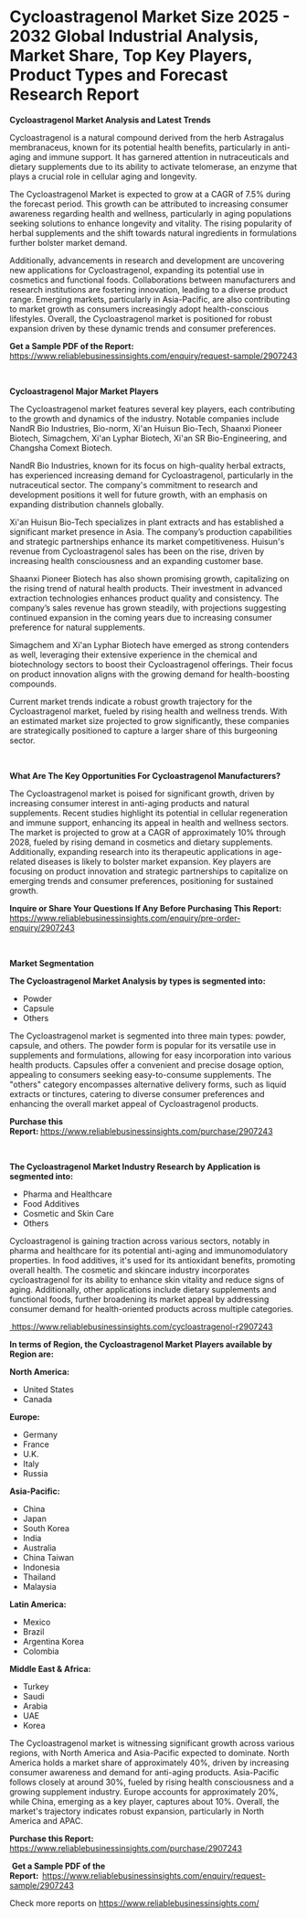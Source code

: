<p><h1>Cycloastragenol Market Size 2025 - 2032 Global Industrial Analysis, Market Share, Top Key Players, Product Types and Forecast Research Report</h1></p><p><strong>Cycloastragenol Market Analysis and Latest Trends</strong></p>
<p><p>Cycloastragenol is a natural compound derived from the herb Astragalus membranaceus, known for its potential health benefits, particularly in anti-aging and immune support. It has garnered attention in nutraceuticals and dietary supplements due to its ability to activate telomerase, an enzyme that plays a crucial role in cellular aging and longevity.</p><p>The Cycloastragenol Market is expected to grow at a CAGR of 7.5% during the forecast period. This growth can be attributed to increasing consumer awareness regarding health and wellness, particularly in aging populations seeking solutions to enhance longevity and vitality. The rising popularity of herbal supplements and the shift towards natural ingredients in formulations further bolster market demand. </p><p>Additionally, advancements in research and development are uncovering new applications for Cycloastragenol, expanding its potential use in cosmetics and functional foods. Collaborations between manufacturers and research institutions are fostering innovation, leading to a diverse product range. Emerging markets, particularly in Asia-Pacific, are also contributing to market growth as consumers increasingly adopt health-conscious lifestyles. Overall, the Cycloastragenol market is positioned for robust expansion driven by these dynamic trends and consumer preferences.</p></p>
<p><strong>Get a Sample PDF of the Report:&nbsp;</strong> <a href="https://www.reliablebusinessinsights.com/enquiry/request-sample/2907243?utm_campaign=2789&utm_medium=2&utm_source=Github&utm_content=ia&utm_term=12032025&utm_id=cycloastragenol">https://www.reliablebusinessinsights.com/enquiry/request-sample/2907243</a></p>
<p>&nbsp;</p>
<p><strong>Cycloastragenol Major Market Players</strong></p>
<p><p>The Cycloastragenol market features several key players, each contributing to the growth and dynamics of the industry. Notable companies include NandR Bio Industries, Bio-norm, Xi'an Huisun Bio-Tech, Shaanxi Pioneer Biotech, Simagchem, Xi'an Lyphar Biotech, Xi'an SR Bio-Engineering, and Changsha Comext Biotech.</p><p>NandR Bio Industries, known for its focus on high-quality herbal extracts, has experienced increasing demand for Cycloastragenol, particularly in the nutraceutical sector. The company's commitment to research and development positions it well for future growth, with an emphasis on expanding distribution channels globally.</p><p>Xi'an Huisun Bio-Tech specializes in plant extracts and has established a significant market presence in Asia. The company’s production capabilities and strategic partnerships enhance its market competitiveness. Huisun's revenue from Cycloastragenol sales has been on the rise, driven by increasing health consciousness and an expanding customer base.</p><p>Shaanxi Pioneer Biotech has also shown promising growth, capitalizing on the rising trend of natural health products. Their investment in advanced extraction technologies enhances product quality and consistency. The company’s sales revenue has grown steadily, with projections suggesting continued expansion in the coming years due to increasing consumer preference for natural supplements.</p><p>Simagchem and Xi'an Lyphar Biotech have emerged as strong contenders as well, leveraging their extensive experience in the chemical and biotechnology sectors to boost their Cycloastragenol offerings. Their focus on product innovation aligns with the growing demand for health-boosting compounds.</p><p>Current market trends indicate a robust growth trajectory for the Cycloastragenol market, fueled by rising health and wellness trends. With an estimated market size projected to grow significantly, these companies are strategically positioned to capture a larger share of this burgeoning sector.</p></p>
<p>&nbsp;</p>
<p><strong>What Are The Key Opportunities For Cycloastragenol Manufacturers?</strong></p>
<p><p>The Cycloastragenol market is poised for significant growth, driven by increasing consumer interest in anti-aging products and natural supplements. Recent studies highlight its potential in cellular regeneration and immune support, enhancing its appeal in health and wellness sectors. The market is projected to grow at a CAGR of approximately 10% through 2028, fueled by rising demand in cosmetics and dietary supplements. Additionally, expanding research into its therapeutic applications in age-related diseases is likely to bolster market expansion. Key players are focusing on product innovation and strategic partnerships to capitalize on emerging trends and consumer preferences, positioning for sustained growth.</p></p>
<p><strong>Inquire or Share Your Questions If Any Before Purchasing This Report:</strong> <a href="https://www.reliablebusinessinsights.com/enquiry/pre-order-enquiry/2907243?utm_campaign=2789&utm_medium=2&utm_source=Github&utm_content=ia&utm_term=12032025&utm_id=cycloastragenol">https://www.reliablebusinessinsights.com/enquiry/pre-order-enquiry/2907243</a></p>
<p>&nbsp;</p>
<p><strong>Market Segmentation</strong></p>
<p><strong>The Cycloastragenol Market Analysis by types is segmented into:</strong></p>
<p><ul><li>Powder</li><li>Capsule</li><li>Others</li></ul></p>
<p><p>The Cycloastragenol market is segmented into three main types: powder, capsule, and others. The powder form is popular for its versatile use in supplements and formulations, allowing for easy incorporation into various health products. Capsules offer a convenient and precise dosage option, appealing to consumers seeking easy-to-consume supplements. The "others" category encompasses alternative delivery forms, such as liquid extracts or tinctures, catering to diverse consumer preferences and enhancing the overall market appeal of Cycloastragenol products.</p></p>
<p><strong>Purchase this Report:&nbsp;</strong><a href="https://www.reliablebusinessinsights.com/purchase/2907243?utm_campaign=2789&utm_medium=2&utm_source=Github&utm_content=ia&utm_term=12032025&utm_id=cycloastragenol">https://www.reliablebusinessinsights.com/purchase/2907243</a></p>
<p>&nbsp;</p>
<p><strong>The Cycloastragenol Market Industry Research by Application is segmented into:</strong></p>
<p><ul><li>Pharma and Healthcare</li><li>Food Additives</li><li>Cosmetic and Skin Care</li><li>Others</li></ul></p>
<p><p>Cycloastragenol is gaining traction across various sectors, notably in pharma and healthcare for its potential anti-aging and immunomodulatory properties. In food additives, it's used for its antioxidant benefits, promoting overall health. The cosmetic and skincare industry incorporates cycloastragenol for its ability to enhance skin vitality and reduce signs of aging. Additionally, other applications include dietary supplements and functional foods, further broadening its market appeal by addressing consumer demand for health-oriented products across multiple categories.</p></p>
<p><a href="https://www.reliablebusinessinsights.com/cycloastragenol-r2907243?utm_campaign=2789&utm_medium=2&utm_source=Github&utm_content=ia&utm_term=12032025&utm_id=cycloastragenol">&nbsp;https://www.reliablebusinessinsights.com/cycloastragenol-r2907243</a></p>
<p><strong>In terms of Region, the Cycloastragenol Market Players available by Region are:</strong></p>
<p>
    <p> <strong> North America: </strong>
        <ul>
            <li>United States</li>
            <li>Canada</li>
        </ul>
        </p> 
    <p> <strong> Europe: </strong>
        <ul>
            <li>Germany</li>
            <li>France</li>
            <li>U.K.</li>
            <li>Italy</li>
            <li>Russia</li>
        </ul>
        </p> 
    <p> <strong> Asia-Pacific: </strong>
        <ul>
            <li>China</li>
            <li>Japan</li>
            <li>South Korea</li>
            <li>India</li>
            <li>Australia</li>
            <li>China Taiwan</li>
            <li>Indonesia</li>
            <li>Thailand</li>
            <li>Malaysia</li>
        </ul>
        </p> 
    <p> <strong> Latin America: </strong>
        <ul>
            <li>Mexico</li>
            <li>Brazil</li>
            <li>Argentina Korea</li>
            <li>Colombia</li>
        </ul>
        </p> 
    <p> <strong> Middle East & Africa: </strong>
        <ul>
            <li>Turkey</li>
            <li>Saudi</li>
            <li>Arabia</li>
            <li>UAE</li>
            <li>Korea</li>
        </ul>
    </p>
    </p>
<p><p>The Cycloastragenol market is witnessing significant growth across various regions, with North America and Asia-Pacific expected to dominate. North America holds a market share of approximately 40%, driven by increasing consumer awareness and demand for anti-aging products. Asia-Pacific follows closely at around 30%, fueled by rising health consciousness and a growing supplement industry. Europe accounts for approximately 20%, while China, emerging as a key player, captures about 10%. Overall, the market's trajectory indicates robust expansion, particularly in North America and APAC.</p></p>
<p><strong>Purchase this Report: </strong><a href="https://www.reliablebusinessinsights.com/purchase/2907243?utm_campaign=2789&utm_medium=2&utm_source=Github&utm_content=ia&utm_term=12032025&utm_id=cycloastragenol">https://www.reliablebusinessinsights.com/purchase/2907243</a></p>
<p>&nbsp;<strong>Get a Sample PDF of the Report:&nbsp;&nbsp;</strong><a href="https://www.reliablebusinessinsights.com/enquiry/request-sample/2907243?utm_campaign=2789&utm_medium=2&utm_source=Github&utm_content=ia&utm_term=12032025&utm_id=cycloastragenol">https://www.reliablebusinessinsights.com/enquiry/request-sample/2907243</a></p>
<p><strong></strong></p>
<p>Check more reports on <a href="https://www.reliablebusinessinsights.com/?utm_campaign=2789&utm_medium=2&utm_source=Github&utm_content=ia&utm_term=12032025&utm_id=cycloastragenol">https://www.reliablebusinessinsights.com/</a></p>